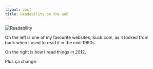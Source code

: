 ```yaml
---
layout: post
title: Readability on the web
---
```


![Readability](/assets/images-inline/column.png)

On the left is one of my favourite websites, Suck.com, as it looked from back when I used to read it in the mid-1990s.

On the right is how I read things in 2012.

Plus ça change.